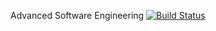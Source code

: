 Advanced Software Engineering
[![Build Status](https://travis-ci.org/ChengShen1996/ASE.svg?branch=master)](https://travis-ci.org/ChengShen1996/ASE)

